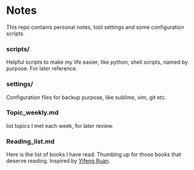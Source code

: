 # Notes
This repo contains personal notes, tool settings and some configuration scripts.

### scripts/
Helpful scripts to make my life easier, like python, shell scripts, named by purpose. For later reference.

### settings/
Configuration files for backup purpose, like sublime, vim, git etc.

### Topic_weekly.md
list topics I met each week, for later review.

### Reading_list.md
Here is the list of books I have read. Thumbing up for those books that deserve reading.
Inspired by [Yifeng Ruan][ruan]. 

[ruan]: https://github.com/ruanyf/reading-list

